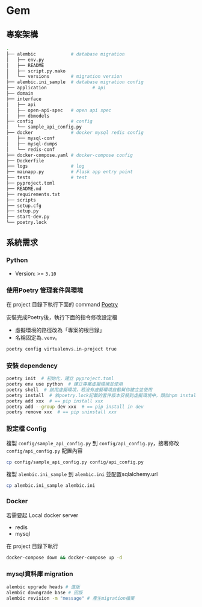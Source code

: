 # Gem

## 專案架構
```bash
.
├── alembic             # database migration
│   ├── env.py
│   ├── README
│   ├── script.py.mako
│   └── versions        # migration version
├── alembic.ini_sample  # database migration config
├── application                 # api
├── domain           
├── interface
│   ├── api     
│   ├── open-api-spec   # open api spec
│   ├── dbmodels
├── config              # config
│   └── sample_api_config.py
├── docker              # docker mysql redis config
│   ├── mysql-conf
│   ├── mysql-dumps
│   └── redis-conf
├── docker-compose.yaml # docker-compose config
├── Dockerfile
├── logs                # log
├── mainapp.py          # Flask app entry point
├── tests               # test         
├── pyproject.toml
├── README.md
├── requirements.txt
├── scripts
├── setup.cfg
├── setup.py
├── start-dev.py
└── poetry.lock
```

## 系統需求
### Python
- Version: >= `3.10`

### 使用Poetry 管理套件與環境
在 project 目錄下執行下面的 command
[Poetry](https://blog.kyomind.tw/python-poetry/)

安裝完成Poetry後，執行下面的指令修改設定檔
- 虛擬環境的路徑改為「專案的根目錄」
- 名稱固定為`.venv`。
```bash
poetry config virtualenvs.in-project true
```

### 安裝 dependency
```bash
poetry init  # 初始化，建立 pyproject.toml
poetry env use python  # 建立專案虛擬環境並使用
poetry shell  # 啟用虛擬環境，若沒有虛擬環境自動幫你建立並使用
poetry install  # 依poetry.lock記載的套件版本安裝到虛擬環境中，類似npm install \
poetry add xxx  # == pip install xxx
poetry add --group dev xxx  # == pip install in dev
poetry remove xxx  # == pip uninstall xxx  
```

### 設定檔 Config
複製 `config/sample_api_config.py` 到 `config/api_config.py`，接著修改 `config/api_config.py` 配置內容
```bash
cp config/sample_api_config.py config/api_config.py
```


複製  `alembic.ini_sample` 到 `alembic.ini` 並配置sqlalchemy.url
```bash
cp alembic.ini_sample alembic.ini
```
### Docker
若需要起 Local docker server

- redis
- mysql

在 project 目錄下執行

```bash
docker-compose down && docker-compose up -d
```

### mysql資料庫 migration
```bash
alembic upgrade heads # 進版
alembic downgrade base # 回版
alembic revision -m "message" # 產生migration檔案
```